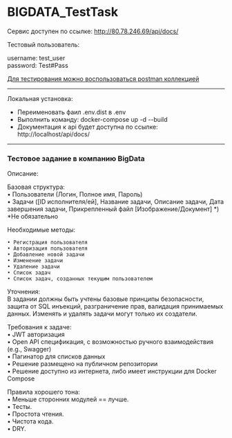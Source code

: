 # BIGDATA_TestTask

Сервис доступен по ссылке: http://80.78.246.69/api/docs/

Тестовый пользователь:

username: test_user   
password: Test#Pass

[Для тестирования можно воспользоваться postman коллекцией](https://github.com/mxszinevich/BIGDATA_TestTask/tree/master/postman)

---

Локальная установка:
- Переименовать фаил .env.dist в .env
- Выполнить команду: docker-compose up -d --build
- Документация к api будет доступна по ссылке: http://localhost/api/docs/


---
### Тестовое задание в компанию BigData

Описание:

Базовая структура:   
    • Пользователи (Логин, Полное имя, Пароль)    
    • Задачи ([ID исполнителя/ей], Название задачи, Описание задачи, Дата завершения задачи, Прикрепленный файл [Изображение/Документ] *)
*Не обязательно

Необходимые методы:

    • Регистрация пользователя
    • Авторизация пользователя
    • Добавление новой задачи
    • Изменение задачи
    • Удаление задачи
    • Список задач
    • Список задач, созданных текущим пользователем


Уточнения:    
В задании должны быть учтены базовые принципы безопасности, защита от SQL инъекций, разграничение прав, валидация принимаемых данных. Изменять и удалять задачи могут только их создатели.

Требования к задаче:   
    • JWT авторизация   
    • Open API спецификация, с возможностью ручного взаимодействия (e.g., Swagger)   
    • Пагинатор для списков данных   
    • Решение размещено на публичном репозитории   
    • Решение доступно из интернета, либо имеет инструкции для Docker Compose   
		
Правила хорошего тона:   
    • Меньше сторонних модулей == лучше.    
    • Тесты.   
    • Простота чтения.    
    • Чистота кода.   
    • DRY.   
